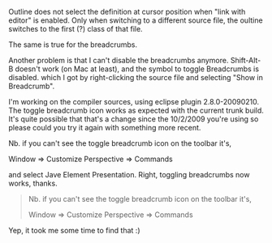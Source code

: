 Outline does not select the definition at cursor position when "link with editor" is enabled. Only when switching to a different source file, the oultine switches to the first (?) class of that file.

The same is true for the breadcrumbs.

Another problem is that I can't disable the breadcrumbs anymore. Shift-Alt-B doesn't work (on Mac at least), and the symbol to toggle Breadcrumbs is disabled. which I got by right-clicking the source file and selecting "Show in Breadcrumb".

I'm working on the compiler sources, using eclipse plugin 2.8.0-20090210.
The toggle breadcrumb icon works as expected with the current trunk build. It's quite possible that that's a change since the 10/2/2009 you're using so please could you try it again with something more recent.

Nb. if you can't see the toggle breadcrumb icon on the toolbar it's,

  Window => Customize Perspective => Commands

and select Jave Element Presentation.
Right, toggling breadcrumbs now works, thanks.

> Nb. if you can't see the toggle breadcrumb icon on the toolbar it's,
> 
>   Window => Customize Perspective => Commands

Yep, it took me some time to find that :)

